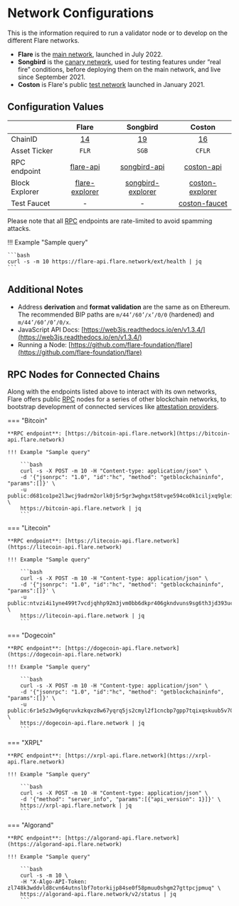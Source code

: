 # Network Configurations

This is the information required to run a validator node or to develop on the different Flare networks.

* **Flare** is the [main network](glossary.md#main_network), launched in July 2022.
* **Songbird** is the [canary network](glossary.md#canary_network), used for testing features under “real fire” conditions, before deploying them on the main network, and live since September 2021.
* **Coston** is Flare's public [test network](glossary.md#coston) launched in January 2021.

## Configuration Values

|                |          Flare           |          Songbird           |           Coston           |
| -------------- | :----------------------: | :-------------------------: | :------------------------: |
| ChainID        |       [14][flrId]        |         [19][sgbId]         |        [16][cflrId]        |
| Asset Ticker   |          `FLR`           |            `SGB`            |           `CFLR`           |
| RPC endpoint   |   [flare-api][flrRpc]    |   [songbird-api][sgbRpc]    |   [coston-api][cflrRpc]    |
| Block Explorer | [flare-explorer][flrExp] | [songbird-explorer][sgbExp] | [coston-explorer][cflrExp] |
| Test Faucet    |            -             |              -              |  [coston-faucet][cflrFau]  |

Please note that all [RPC](glossary.md#rpc) endpoints are rate-limited to avoid spamming attacks.

!!! Example "Sample query"

    ```bash
    curl -s -m 10 https://flare-api.flare.network/ext/health | jq
    ```

## Additional Notes

* Address **derivation** and **format validation** are the same as on Ethereum.
The recommended BIP paths are `m/44’/60’/x’/0/0` (hardened) and `m/44’/60’/0’/0/x`.
* JavaScript API Docs: [https://web3js.readthedocs.io/en/v1.3.4/](https://web3js.readthedocs.io/en/v1.3.4/)
* Running a Node: [https://github.com/flare-foundation/flare](https://github.com/flare-foundation/flare)

## RPC Nodes for Connected Chains

Along with the endpoints listed above to interact with its own networks, Flare offers public [RPC](glossary.md#rpc) nodes for a series of other blockchain networks, to bootstrap development of connected services like [attestation providers](glossary.md#attestation).

=== "Bitcoin"

    **RPC endpoint**: [https://bitcoin-api.flare.network](https://bitcoin-api.flare.network)

    !!! Example "Sample query"

        ```bash
        curl -s -X POST -m 10 -H "Content-type: application/json" \
        -d '{"jsonrpc": "1.0", "id":"hc", "method": "getblockchaininfo", "params":[]}' \
        -u public:d681co1pe2l3wcj9adrm2orlk0j5r5gr3wghgxt58tvge594co0k1ciljxq9glei \
        https://bitcoin-api.flare.network | jq
        ```

=== "Litecoin"

    **RPC endpoint**: [https://litecoin-api.flare.network](https://litecoin-api.flare.network)

    !!! Example "Sample query"

        ```bash
        curl -s -X POST -m 10 -H "Content-type: application/json" \
        -d '{"jsonrpc": "1.0", "id":"hc", "method": "getblockchaininfo", "params":[]}' \
        -u public:ntvzi4i1yne499t7vcdjqhhp92m3jvm0bb6dkpr406gkndvuns9sg6th3jd393uc \
        https://litecoin-api.flare.network | jq
        ```

=== "Dogecoin"

    **RPC endpoint**: [https://dogecoin-api.flare.network](https://dogecoin-api.flare.network)

    !!! Example "Sample query"

        ```bash
        curl -s -X POST -m 10 -H "Content-type: application/json" \
        -d '{"jsonrpc": "1.0", "id":"hc", "method": "getblockchaininfo", "params":[]}' \
        -u public:6r1e5z3w9g6qruvkzkqvz8w67yqrq5js2cmyl2f1cncbp7gpp7tqixqskuub5v70 \
        https://dogecoin-api.flare.network | jq
        ```

=== "XRPL"

    **RPC endpoint**: [https://xrpl-api.flare.network](https://xrpl-api.flare.network)

    !!! Example "Sample query"

        ```bash
        curl -s -X POST -m 10 -H "Content-type: application/json" \
        -d '{"method": "server_info", "params":[{"api_version": 1}]}' \
        https://xrpl-api.flare.network | jq
        ```

=== "Algorand"

    **RPC endpoint**: [https://algorand-api.flare.network](https://algorand-api.flare.network)

    !!! Example "Sample query"

        ```bash
        curl -s -m 10 \
        -H "X-Algo-API-Token: zl748k3wddvld8cvn64utnslbf7otorkijp84se0f58pmuu0shgm27gttpcjpmuq" \
        https://algorand-api.flare.network/v2/status | jq
        ```

[flrId]: <https://github.com/ethereum-lists/chains/blob/master/\_data/chains/eip155-14.json>
[sgbId]: <https://github.com/ethereum-lists/chains/blob/master/\_data/chains/eip155-19.json>
[cflrId]: <https://github.com/ethereum-lists/chains/blob/master/\_data/chains/eip155-16.json>
[flrRpc]: <https://flare-api.flare.network/>
[sgbRpc]: <https://songbird-api.flare.network/>
[cflrRpc]: <https://coston-api.flare.network/>
[flrExp]: <https://flare-explorer.flare.network/>
[sgbExp]: <https://songbird-explorer.flare.network/>
[cflrExp]: <https://coston-explorer.flare.network/>
[cflrFau]: <https://faucet.towolabs.com>
